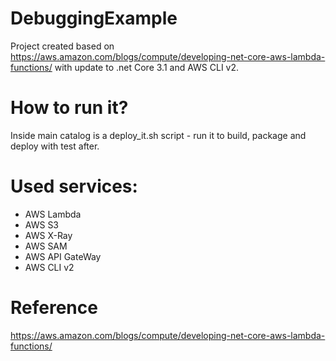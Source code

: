 # DebuggingExample
Project created based on https://aws.amazon.com/blogs/compute/developing-net-core-aws-lambda-functions/ with update to .net Core 3.1 and AWS CLI v2.

# How to run it?
Inside main catalog is a deploy_it.sh script - run it to build, package and deploy with test after.

# Used services:
- AWS Lambda
- AWS S3
- AWS X-Ray
- AWS SAM
- AWS API GateWay
- AWS CLI v2

# Reference
https://aws.amazon.com/blogs/compute/developing-net-core-aws-lambda-functions/
